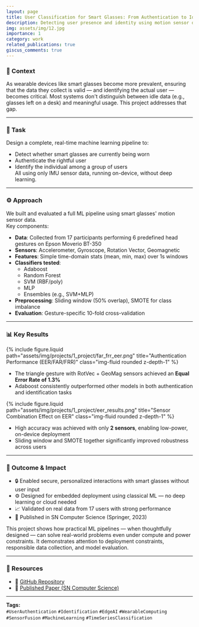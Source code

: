 ```yaml
---
layout: page
title: User Classification for Smart Glasses: From Authentication to Identification
description: Detecting user presence and identity using motion sensor data from smart glasses
img: assets/img/12.jpg
importance: 1
category: work
related_publications: true
giscus_comments: true
---
```


### 🧠 Context  
As wearable devices like smart glasses become more prevalent, ensuring that the data they collect is valid — and identifying the actual user — becomes critical. Most systems don't distinguish between idle data (e.g., glasses left on a desk) and meaningful usage. This project addresses that gap.

---

### 🎯 Task  
Design a complete, real-time machine learning pipeline to:
- Detect whether smart glasses are currently being worn  
- Authenticate the rightful user  
- Identify the individual among a group of users  
All using only IMU sensor data, running on-device, without deep learning.

---

### ⚙️ Approach  
We built and evaluated a full ML pipeline using smart glasses' motion sensor data.  
Key components:

- **Data**: Collected from 17 participants performing 6 predefined head gestures on Epson Moverio BT-350  
- **Sensors**: Accelerometer, Gyroscope, Rotation Vector, Geomagnetic  
- **Features**: Simple time-domain stats (mean, min, max) over 1s windows  
- **Classifiers tested**:  
  - Adaboost  
  - Random Forest  
  - SVM (RBF/poly)  
  - MLP  
  - Ensembles (e.g., SVM+MLP)  
- **Preprocessing**: Sliding window (50% overlap), SMOTE for class imbalance  
- **Evaluation**: Gesture-specific 10-fold cross-validation  

---

### 📊 Key Results  

<div class="row">
  <div class="col-sm-12 mt-3 mt-md-0">
    {% include figure.liquid path="assets/img/projects/1_project/far_frr_eer.png" title="Authentication Performance (EER/FAR/FRR)" class="img-fluid rounded z-depth-1" %}
  </div>
</div>

- The triangle gesture with RotVec + GeoMag sensors achieved an **Equal Error Rate of 1.3%**  
- Adaboost consistently outperformed other models in both authentication and identification tasks

<div class="row">
  <div class="col-sm-12 mt-3 mt-md-0">
    {% include figure.liquid path="assets/img/projects/1_project/eer_results.png" title="Sensor Combination Effect on EER" class="img-fluid rounded z-depth-1" %}
  </div>
</div>

- High accuracy was achieved with only **2 sensors**, enabling low-power, on-device deployment  
- Sliding window and SMOTE together significantly improved robustness across users

---

### 🧾 Outcome & Impact  
- 🔒 Enabled secure, personalized interactions with smart glasses without user input  
- ⚙️ Designed for embedded deployment using classical ML — no deep learning or cloud needed  
- 📈 Validated on real data from 17 users with strong performance  
- 📄 Published in SN Computer Science (Springer, 2023)

This project shows how practical ML pipelines — when thoughtfully designed — can solve real-world problems even under compute and power constraints. It demonstrates attention to deployment constraints, responsible data collection, and model evaluation.

---

### 🔗 Resources  
- 📁 [GitHub Repository](https://github.com/sumeyye-agac/glass-data-participant-detection)  
- 📄 [Published Paper (SN Computer Science)](https://doi.org/10.1007/s42979-023-02202-4)

---

**Tags:**  
`#UserAuthentication` `#Identification` `#EdgeAI` `#WearableComputing` `#SensorFusion` `#MachineLearning` `#TimeSeriesClassification`
